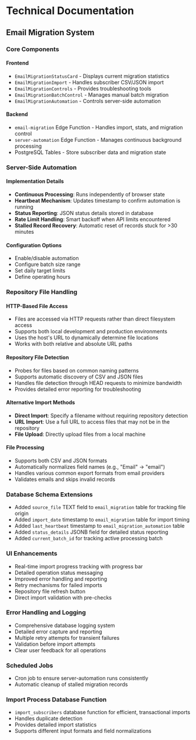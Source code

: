 
# Technical Documentation

## Email Migration System

### Core Components

#### Frontend
- `EmailMigrationStatusCard` - Displays current migration statistics
- `EmailMigrationImport` - Handles subscriber CSV/JSON import
- `EmailMigrationControls` - Provides troubleshooting tools
- `EmailMigrationBatchControl` - Manages manual batch migration
- `EmailMigrationAutomation` - Controls server-side automation

#### Backend
- `email-migration` Edge Function - Handles import, stats, and migration control
- `server-automation` Edge Function - Manages continuous background processing
- PostgreSQL Tables - Store subscriber data and migration state

### Server-Side Automation

#### Implementation Details
- **Continuous Processing**: Runs independently of browser state
- **Heartbeat Mechanism**: Updates timestamp to confirm automation is running
- **Status Reporting**: JSON status details stored in database
- **Rate Limit Handling**: Smart backoff when API limits encountered
- **Stalled Record Recovery**: Automatic reset of records stuck for >30 minutes

#### Configuration Options
- Enable/disable automation
- Configure batch size range
- Set daily target limits
- Define operating hours

### Repository File Handling

#### HTTP-Based File Access
- Files are accessed via HTTP requests rather than direct filesystem access
- Supports both local development and production environments
- Uses the host's URL to dynamically determine file locations
- Works with both relative and absolute URL paths

#### Repository File Detection
- Probes for files based on common naming patterns
- Supports automatic discovery of CSV and JSON files
- Handles file detection through HEAD requests to minimize bandwidth
- Provides detailed error reporting for troubleshooting

#### Alternative Import Methods
- **Direct Import**: Specify a filename without requiring repository detection
- **URL Import**: Use a full URL to access files that may not be in the repository
- **File Upload**: Directly upload files from a local machine

#### File Processing
- Supports both CSV and JSON formats
- Automatically normalizes field names (e.g., "Email" → "email")
- Handles various common export formats from email providers
- Validates emails and skips invalid records

### Database Schema Extensions
- Added `source_file` TEXT field to `email_migration` table for tracking file origin
- Added `import_date` timestamp to `email_migration` table for import timing
- Added `last_heartbeat` timestamp to `email_migration_automation` table
- Added `status_details` JSONB field for detailed status reporting
- Added `current_batch_id` for tracking active processing batch

### UI Enhancements
- Real-time import progress tracking with progress bar
- Detailed operation status messaging
- Improved error handling and reporting
- Retry mechanisms for failed imports
- Repository file refresh button
- Direct import validation with pre-checks

### Error Handling and Logging
- Comprehensive database logging system
- Detailed error capture and reporting
- Multiple retry attempts for transient failures
- Validation before import attempts
- Clear user feedback for all operations

### Scheduled Jobs
- Cron job to ensure server-automation runs consistently
- Automatic cleanup of stalled migration records

### Import Process Database Function
- `import_subscribers` database function for efficient, transactional imports
- Handles duplicate detection
- Provides detailed import statistics
- Supports different input formats and field normalizations
